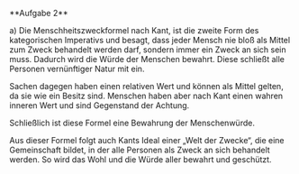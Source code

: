 \*\*Aufgabe 2\*\*



a) Die Menschheitszweckformel nach Kant, ist die zweite Form des kategorischen Imperativs und besagt, dass jeder Mensch nie bloß als Mittel zum Zweck behandelt werden darf, sondern immer ein Zweck an sich sein muss. Dadurch wird die Würde der Menschen bewahrt. Diese schließt alle Personen vernünftiger Natur mit ein.

Sachen dagegen haben einen relativen Wert und können als Mittel gelten, da sie wie ein Besitz sind. Menschen haben aber nach Kant einen wahren inneren Wert und sind Gegenstand der Achtung.

Schließlich ist diese Formel eine Bewahrung der Menschenwürde.

Aus dieser Formel folgt auch Kants Ideal einer „Welt der Zwecke“, die eine Gemeinschaft bildet, in der alle Personen als Zweck an sich behandelt werden. So wird das Wohl und die Würde aller bewahrt und geschützt.

